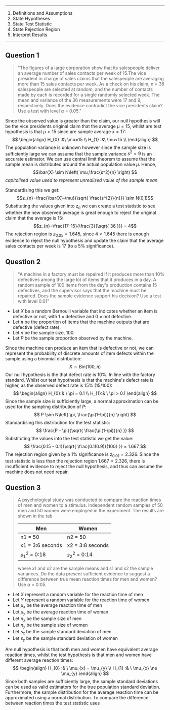 - - - 
1. Definitions and Assumptions
2. State Hypotheses
3. State Test Statistic
4. State Rejection Region 
5. Interpret Results
- - - 
 
## Question 1

> "The figures of a large corporation show that its salespeople deliver an average number of sales contacts per week of 15.The vice president in charge of sales claims that the salespeople are averaging more than 15 sales contacts per week. As a check on his claim, n = 36 salespeople are selected at random, and the number of contacts made by each is recorded for a single randomly selected week. The mean and variance of the 36 measurements were 17 and 9, respectively. Does the evidence contradict the vice presidents claim? Use a test with level $\alpha$ = 0.05."

Since the observed value is greater than the claim, our null hypothesis will be the vice presidents original claim that the average $\mu = 15$, whilst are test hypothesis is that $\mu > 15$ since are sample average $\bar{x} = 17$: 
$$
\begin{align}
H_{0} :&\ \mu=15  \\
H_{1} :&\ \mu<15  \\
\end{align}
$$
The population variance is unknown however since the sample size is sufficiently large we can assume that the sample variance $s^{2}= 9$ is an accurate estimator. We can use central limit theorem to assume that the sample mean is distributed around the actual population value $\mu$. Hence, 
$$\bar{X} \sim N\left( \mu,\frac{s^2}{n} \right) $$
*capitalised value used to represent unrealised value of the sample mean*

Standardising this we get: 
$$z_{n}=\frac{\bar{X}-\mu}{\sqrt{ \frac{s^{2}}{n}}} \sim N(0,1)$$
Substituting the values given into $z_{n}$ we can create a test statistic to see whether the new observed average is great enough to reject the original claim that the average is 15: 
$$z_{n}=\frac{17-15}{\frac{3}{\sqrt{ 36 }}} = 4$$
The rejection region is $z_{0.05} = 1.645$, since $4 > 1.645$ there is enough evidence to reject the null hypothesis and update the claim that the average sales contacts per week is 17 (to a 5% significance). 

## Question 2 

> "A machine in a factory must be repaired if it produces more than 10% defectives among the large lot of items that it produces in a day. A random sample of 100 items from the day's production contains 15 defectives, and the supervisor says that the machine must be repaired. Does the sample evidence support his decision? Use a test with level 0.01"

- Let $X$ be a random Bernoulli variable that indicates whether an item is defective or not, with 1 = defective and 0 = not defective. 
- Let $\pi$ be the proportion of items that the machine outputs that are defective (defect rate).
- Let $n$ be the sample size, 100. 
- Let $P$ be the sample proportion observed by the machine. 

Since the machine can produce an item that is defective or not, we can represent the probability of discrete amounts of item defects within the sample using a binomial distribution: 
$$X \sim \text{Bin}(100, \pi)$$
Our null hypothesis is the that defect rate is 10%. In line with the factory standard. Whilst our test hypothesis is that the machine's defect rate is higher, as the observed defect rate is 15% (15/100): 
$$
\begin{align}
H_{0}:& \ \pi = 0.1 \\
H_{1}:& \ \pi > 0.1
\end{align}
$$
Since the sample size is sufficiently large, a normal approximation can be used for the sampling distribution of $P$: 
$$
P \sim N\left( \pi, \frac{\pi(1-\pi)}{n} \right)
$$
Standardising this distribution for the test statistic: 
$$
\frac{P - \pi}{\sqrt{ \frac{\pi(1-\pi)}{n} }}
$$
Substituting the values into the test statistic we get the value: 
$$
\frac{0.15 - 0.1}{\sqrt{ \frac{0.1(0.9)}{100} }} = 1.667
$$
The rejection region given by a 1% significance is $z_{0.01} = 2.326$. Since the test statistic is less than the rejection region $1.667<2.326$, there is insufficient evidence to reject the null hypothesis, and thus can assume the machine does not need repair. 

## Question 3 
> A psychological study was conducted to compare the reaction times of men and women to a stimulus. Independent random samples of 50 men and 50 women were employed in the experiment. The results are shown in the tab 
> 
> | Men              | Women            |
> | ---------------- | ---------------- |
> | n1 = 50          | n2 = 50          |
> | x1 = 3:6 seconds | x2 = 3:8 seconds |
> | $s_{1}^2$ = 0:18        | $s_{2}^2$ = 0:14        |
> 
> where x1 and x2 are the sample means and s1 and s2 the sample variances. Do the data present sufficient evidence to suggest a difference between true mean reaction times for men and women? Use $\alpha$ = 0:05.

- Let $X$ represent a random variable for the reaction time of men 
- Let $Y$ represent a random variable for the reaction time of women 
- Let $\mu_{x}$ be the average reaction time of men 
- Let $\mu_{y}$ be the average reaction time of woman 
- Let $n_{x}$ be the sample size of men
- Let $n_{y}$ be the sample size of women
- Let $s_{x}$ be the sample standard deviation of men
- Let $s_{y}$ be the sample standard deviation of women


Are null hypothesis is that both men and women have equivalent average reaction times, whilst the test hypothesis is that men and women have different average reaction times: 
$$
\begin{align}
H_{0} :& \ \mu_{x} = \mu_{y} \\
H_{1} :& \ \mu_{x} \ne \mu_{y}
\end{align}
$$
Since both samples are sufficiently large, the sample standard deviations can be used as valid estimators for the true population standard deviation. Furthermore, the sample distribution for the average reaction time can be approximated using a normal distribution. To compare the difference between reaction times the test statistic uses 



